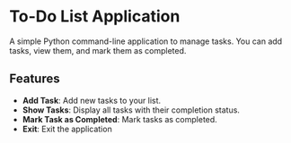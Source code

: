 # To-Do List Application

A simple Python command-line application to manage tasks. You can add tasks, view them, and mark them as completed.

## Features

- **Add Task**: Add new tasks to your list.
- **Show Tasks**: Display all tasks with their completion status.
- **Mark Task as Completed**: Mark tasks as completed.
- **Exit**: Exit the application
 
